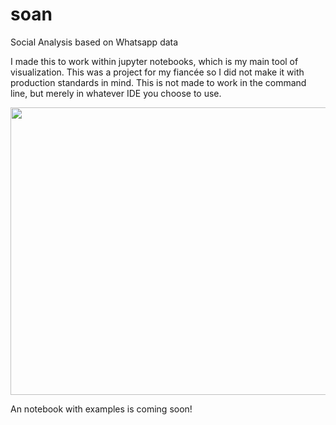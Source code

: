 # soan
Social Analysis based on Whatsapp data

I made this to work within jupyter notebooks, which is my main tool of visualization. This was a project for my fiancée so I did not make it with production standards in mind. This is not made to work in the command line, but merely in whatever IDE you choose to use. 


<img src="https://github.com/MaartenGr/soan/blob/master/reddit.png" width="700" height="460"/>



An notebook with examples is coming soon! 
